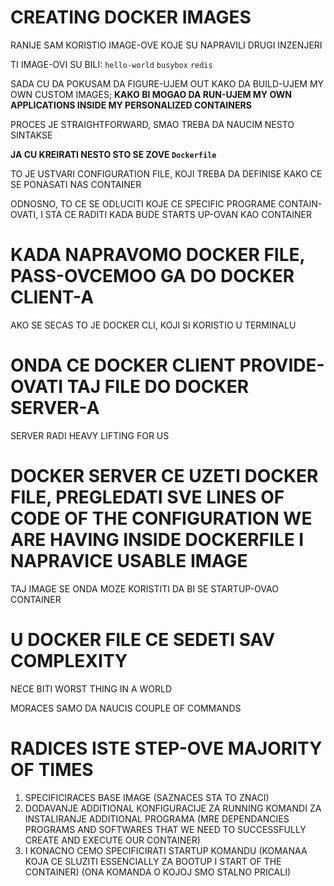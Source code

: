 # CREATING DOCKER IMAGES

RANIJE SAM KORISTIO IMAGE-OVE KOJE SU NAPRAVILI DRUGI INZENJERI

TI IMAGE-OVI SU BILI: `hello-world` `busybox` `redis`

SADA CU DA POKUSAM DA FIGURE-UJEM OUT KAKO DA BUILD-UJEM MY OWN CUSTOM IMAGES; **KAKO BI MOGAO DA RUN-UJEM MY OWN APPLICATIONS INSIDE MY PERSONALIZED CONTAINERS**

PROCES JE STRAIGHTFORWARD, SMAO TREBA DA NAUCIM NESTO SINTAKSE

**JA CU KREIRATI NESTO STO SE ZOVE `Dockerfile`**

TO JE USTVARI CONFIGURATION FILE, KOJI TREBA DA DEFINISE KAKO CE SE PONASATI NAS CONTAINER

ODNOSNO, TO CE SE ODLUCITI KOJE CE SPECIFIC PROGRAME CONTAIN-OVATI, I STA CE RADITI KADA BUDE STARTS UP-OVAN KAO CONTAINER

# KADA NAPRAVOMO DOCKER FILE, PASS-OVCEMOO GA DO DOCKER CLIENT-A

AKO SE SECAS TO JE DOCKER CLI, KOJI SI KORISTIO U TERMINALU

# ONDA CE DOCKER CLIENT PROVIDE-OVATI TAJ FILE DO DOCKER SERVER-A

SERVER RADI HEAVY LIFTING FOR US

# DOCKER SERVER CE UZETI DOCKER FILE, PREGLEDATI SVE LINES OF CODE OF THE CONFIGURATION WE ARE HAVING INSIDE DOCKERFILE I NAPRAVICE USABLE IMAGE

TAJ IMAGE SE ONDA MOZE KORISTITI DA BI SE STARTUP-OVAO CONTAINER

# U DOCKER FILE CE SEDETI SAV COMPLEXITY

NECE BITI WORST THING IN A WORLD

MORACES SAMO DA NAUCIS COUPLE OF COMMANDS

# RADICES ISTE STEP-OVE MAJORITY OF TIMES

1. SPECIFICIRACES BASE IMAGE (SAZNACES STA TO ZNACI)
2. DODAVANJE ADDITIONAL KONFIGURACIJE ZA RUNNING KOMANDI ZA INSTALIRANJE ADDITIONAL PROGRAMA (MRE DEPENDANCIES PROGRAMS AND SOFTWARES THAT WE NEED TO SUCCESSFULLY CREATE AND EXECUTE OUR CONTAINER)
3. I KONACNO CEMO SPECIFICIRATI STARTUP KOMANDU (KOMANAA KOJA CE SLUZITI ESSENCIALLY ZA BOOTUP I START OF THE CONTAINER) (ONA KOMANDA O KOJOJ SMO STALNO PRICALI)